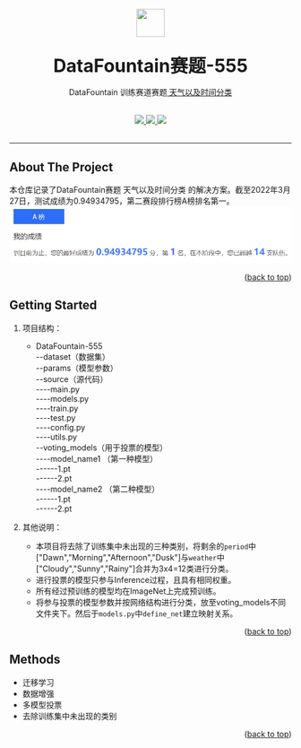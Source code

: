 <div id="top"></div>


<!-- PROJECT LOGO -->
<br />
<div align="center">
  <a href="https://github.com/xiaoyu2018/DataFountain-555">
    <img src="https://www.datafountain.cn/favicon.ico" width="50" height="50">
  </a>

  <h3 align="center"><font size="6">DataFountain赛题-555</font></h3>

  <p align="center">
    DataFountain 训练赛道赛题<a href="https://www.datafountain.cn/competitions/555"> 天气以及时间分类 </a> 
    <br />
    <br />
  </p>
</div>


<!-- 修改url -->
<div align="center">
  <a href="https://github.com/xiaoyu2018/DataFountain-555/graphs/contributors">
    <img src="https://img.shields.io/github/contributors/xiaoyu2018/DataFountain-555.svg?style=for-the-badge">
  </a>  
  <a href="https://github.com/xiaoyu2018/DataFountain-555/stargazers">
    <img src="https://img.shields.io/github/stars/xiaoyu2018/DataFountain-555.svg?style=for-the-badge">
  </a>  
  <a href="https://github.com/xiaoyu2018/DataFountain-555/blob/main/LICENSE">
    <img src="https://img.shields.io/github/license/xiaoyu2018/DataFountain-555.svg?style=for-the-badge">
  </a>  
</div>
<br />

---



<!-- ABOUT THE PROJECT -->
## About The Project
本仓库记录了DataFountain赛题 天气以及时间分类 的解决方案。截至2022年3月27日，测试成绩为0.94934795，第二赛段排行榜A榜排名第一。  
<a href="https://www.datafountain.cn/competitions/555/ranking?isRedance=0&sch=1897">
    <img src="./score.png">
</a>

<p align="right">(<a href="#top">back to top</a>)</p>

<!-- GETTING STARTED -->
## Getting Started
1. 项目结构：  
    + DataFountain-555  
    --dataset（数据集）  
    --params（模型参数）  
    --source（源代码）  
    ----main.py  
    ----models.py  
    ----train.py   
    ----test.py   
    ----config.py   
    ----utils.py  
    --voting_models（用于投票的模型）  
    ----model_name1 （第一种模型）  
    ------1.pt  
    ------2.pt  
    ----model_name2 （第二种模型）  
    ------1.pt  
    ------2.pt  

2. 其他说明：  
    + 本项目将去除了训练集中未出现的三种类别，将剩余的`period`中["Dawn","Morning","Afternoon","Dusk"]与`weather`中["Cloudy","Sunny","Rainy"]合并为3x4=12类进行分类。
    + 进行投票的模型只参与Inference过程，且具有相同权重。
    + 所有经过预训练的模型均在ImageNet上完成预训练。
    + 将参与投票的模型参数并按网络结构进行分类，放至voting_models不同文件夹下。然后于`models.py`中`define_net`建立映射关系。

<p align="right">(<a href="#top">back to top</a>)</p>

## Methods
+ 迁移学习
+ 数据增强
+ 多模型投票
+ 去除训练集中未出现的类别

<p align="right">(<a href="#top">back to top</a>)</p>


